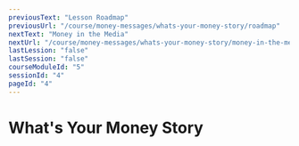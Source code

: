 ```yaml
---
previousText: "Lesson Roadmap"
previousUrl: "/course/money-messages/whats-your-money-story/roadmap"
nextText: "Money in the Media"
nextUrl: "/course/money-messages/whats-your-money-story/money-in-the-media"
lastLession: "false"
lastSession: "false"
courseModuleId: "5"
sessionId: "4"
pageId: "4"
---
```



# What's Your Money Story
<sparkle-animation-player src="./animation/m1l1.js" composition="4ED0DA6321935945901B9E722BAF61D7"></sparkle-animation-player>
